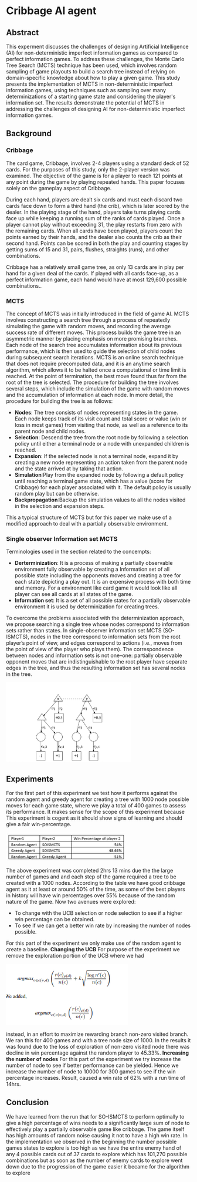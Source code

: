 # Cribbage AI agent
## Abstract
This experment discusses the challenges of designing Artificial Intelligence (AI) for non-deterministic imperfect information games as compared to perfect information games. To address these challenges, the Monte Carlo Tree Search (MCTS) technique has been used, which involves random sampling of game playouts to build a search tree instead of relying on domain-specific knowledge about how to play a given game. This study presents the implementation of MCTS in non-deterministic imperfect information games, using techniques such as sampling over many determinizations of a starting game state and considering the player's information set. The results demonstrate the potential of MCTS in addressing the challenges of designing AI for non-deterministic imperfect information games.

[//]: # (Image References)

[image1]: ./output_images/img1.PNG "Car Samples"
[image2]: ./output_images/img2.PNG "Non-car Samples"
[image3]: ./output_images/img3.PNG "HOG Comparison"


## Background

### Cribbage
The card game, Cribbage, involves 2-4 players using a standard deck of 52 cards. For the purposes of this study, only the 2-player version was examined. The objective of the game is for a player to reach 121 points at any point during the game by playing repeated hands. This paper focuses solely on the gameplay aspect of Cribbage.

During each hand, players are dealt six cards and must each discard two cards face down to form a third hand (the crib), which is later scored by the dealer. In the playing stage of the hand, players take turns playing cards face up while keeping a running sum of the ranks of cards played. Once a player cannot play without exceeding 31, the play restarts from zero with the remaining cards. When all cards have been played, players count the points earned by their hands, and the dealer also counts the crib as their second hand. Points can be scored in both the play and counting stages by getting sums of 15 and 31, pairs, flushes, straights (runs), and other combinations.

Cribbage has a relatively small game tree, as only 13 cards are in play per hand for a given deal of the cards. If played with all cards face-up, as a perfect information game, each hand would have at most 129,600 possible combinations..

### MCTS
The concept of MCTS was initially introduced in the field of game AI. MCTS involves constructing a search tree through a process of repeatedly simulating the game with random moves, and recording the average success rate of different moves. This process builds the game tree in an asymmetric manner by placing emphasis on more promising branches. Each node of the search tree accumulates information about its previous performance, which is then used to guide the selection of child nodes during subsequent search iterations. MCTS is an online search technique that does not require precomputed data, and it is an anytime search algorithm, which allows it to be halted once a computational or time limit is reached. At the point of termination, the best move found thus far from the root of the tree is selected. The procedure for building the tree involves several steps, which include the simulation of the game with random moves and the accumulation of information at each node. In more detail, the procedure for building the tree is as follows:
* <b>Nodes</b>: The tree consists of nodes representing states in the game. Each node keeps track of its visit count and total score or value (win or loss in most games) from visiting that node, as well as a reference to its parent node and child nodes.
* <b>Selection</b>: Descend the tree from the root node by following a selection policy until either a terminal node or a node with unexpanded children is reached.
* <b>Expansion</b>: If the selected node is not a terminal node, expand it by creating a new node representing an action taken from the parent node and the state arrived at by taking that action.
* <b>Simulation</b>:Play from the expanded node by following a default policy until reaching a terminal game state, which has a value (score for Cribbage) for each player associated with it. The default policy is usually random play but can be otherwise.
* <b>Backpropagation</b>:Backup the simulation values to all the nodes visited in the selection and expansion steps.

This a typical structure of MCTS but for this paper we make use of a modified approach to deal with a partially observable environment.

### Single observer Information set MCTS
Terminologies used in the section related to the concempts:
* <b>Derterminization</b>: It is a process of making a partially observable environment fully observable by creating a Information set of all possible state including the opponents moves and creating a tree for each state depicting a play out. It is an expensive process with both time and memory. For a environment like card game it would look like all player can see all cards at all states of the game.
* <b>Information set</b>: It is a set of all possible states for a partially observable environment it is used by determinization for creating trees. 

To overcome the problems associated with the determinization approach, we propose searching a single tree whose nodes correspond to information sets rather than states. In single-observer information set MCTS (SO-ISMCTS), nodes in the tree correspond to information sets from the root player’s point of view, and edges correspond to actions (i.e., moves from the point of view of the player who plays them). The correspondence between nodes and information sets is not one–one: partially observable opponent moves that are indistinguishable to the root player have separate edges in the tree, and thus the resulting information set has several nodes in the tree.

![alt_text][image1]

## Experiments
For the first part of this experiment we test how it performs against the random agent and greedy agent for creating a tree with 1000 node possible moves for each game state, where we play a total of 400 games to assess its performance. It makes sense for the scope of this experiment because 
This experiment is cogent as it should show signs of learning and should give a fair win-percentage.

![alt_text][image2]

The above experiment was completed 2hrs 13 mins due the the large number of games and and each step of the game required a tree to be created with a 1000 nodes. According to the table we have good cribbage agent as it at least or around 50% of the time, as some of the best players in history will have win percentages over 55% because of the random nature of the game. 
Now two avenues were explored:

* To change with the UCB selection or node selection to see if a higher win percentage can be obtained.
* To see if we can get a better win rate by increasing the number of nodes possible.

For this part of the experiment we only make use of the random agent to create a baseline.
<b>Changing the UCB</b> For purpose of the experiment we remove the exploration portion of the UCB where we had 

![alt_text][image3]

instead, in an effort to maximize rewarding branch non-zero visited branch. We ran this for 400 games and with a tree node size of 1000. In the results it was found due to the loss of exploration of non-zero visited node there was decline in win percentage against the random player to 45.33%.
<b>Increasing the number of nodes</b> For this part of the experiment we try increase the number of node to see if better performance can be yielded. Hence we increase the number of node to 10000 for 300 games to see if the win percentage increases. Result, caused a win rate of 62% with a run time of 14hrs.

## Conclusion
We have learned from the run that for SO-ISMCTS to perform optimally to give a high percentage of wins needs to a significantly large sum of node to effectively play a partially observable game like cribbage. The game itself has high amounts of random noise causing it not to have a high win rate. In the implementation we observed in the beginning the number possible games states to explore is too high as we have the entire enemy hand of any 4 possible cards out of 37 cards to explore which has 101,270 possible combinations but as soon as the number of enemy cards to explore went down due to the progression of the game easier it became for the algorithm to explore
